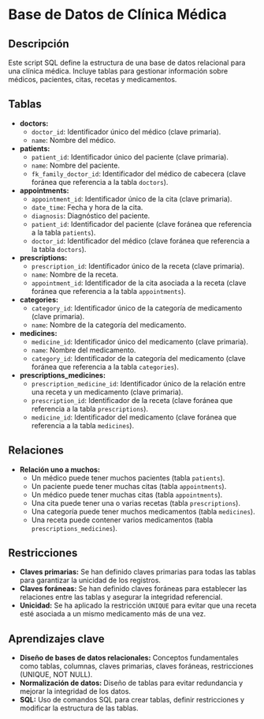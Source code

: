 # Base de Datos de Clínica Médica

## Descripción

Este script SQL define la estructura de una base de datos relacional para una clínica médica. Incluye tablas para gestionar información sobre médicos, pacientes, citas, recetas y medicamentos.

## Tablas

* **doctors:**
    * `doctor_id`: Identificador único del médico (clave primaria).
    * `name`: Nombre del médico.
* **patients:**
    * `patient_id`: Identificador único del paciente (clave primaria).
    * `name`: Nombre del paciente.
    * `fk_family_doctor_id`: Identificador del médico de cabecera (clave foránea que referencia a la tabla `doctors`).
* **appointments:**
    * `appointment_id`: Identificador único de la cita (clave primaria).
    * `date_time`: Fecha y hora de la cita.
    * `diagnosis`: Diagnóstico del paciente.
    * `patient_id`: Identificador del paciente (clave foránea que referencia a la tabla `patients`).
    * `doctor_id`: Identificador del médico (clave foránea que referencia a la tabla `doctors`).
* **prescriptions:**
    * `prescription_id`: Identificador único de la receta (clave primaria).
    * `name`: Nombre de la receta.
    * `appointment_id`: Identificador de la cita asociada a la receta (clave foránea que referencia a la tabla `appointments`).
* **categories:**
    * `category_id`: Identificador único de la categoría de medicamento (clave primaria).
    * `name`: Nombre de la categoría del medicamento.
* **medicines:**
    * `medicine_id`: Identificador único del medicamento (clave primaria).
    * `name`: Nombre del medicamento.
    * `category_id`: Identificador de la categoría del medicamento (clave foránea que referencia a la tabla `categories`).
* **prescriptions_medicines:**
    * `prescription_medicine_id`: Identificador único de la relación entre una receta y un medicamento (clave primaria).
    * `prescription_id`: Identificador de la receta (clave foránea que referencia a la tabla `prescriptions`).
    * `medicine_id`: Identificador del medicamento (clave foránea que referencia a la tabla `medicines`).

## Relaciones
* **Relación uno a muchos:**
    * Un médico puede tener muchos pacientes (tabla `patients`).
    * Un paciente puede tener muchas citas (tabla `appointments`).
    * Un médico puede tener muchas citas (tabla `appointments`).
    * Una cita puede tener una o varias recetas (tabla `prescriptions`).
    * Una categoría puede tener muchos medicamentos (tabla `medicines`).
    * Una receta puede contener varios medicamentos (tabla `prescriptions_medicines`).

## Restricciones
* **Claves primarias:** Se han definido claves primarias para todas las tablas para garantizar la unicidad de los registros.
* **Claves foráneas:** Se han definido claves foráneas para establecer las relaciones entre las tablas y asegurar la integridad referencial.
* **Unicidad:** Se ha aplicado la restricción `UNIQUE` para evitar que una receta esté asociada a un mismo medicamento más de una vez.

## Aprendizajes clave
* **Diseño de bases de datos relacionales:** Conceptos fundamentales como tablas, columnas, claves primarias, claves foráneas, restricciones (UNIQUE, NOT NULL).
* **Normalización de datos:** Diseño de tablas para evitar redundancia y mejorar la integridad de los datos.
* **SQL:** Uso de comandos SQL para crear tablas, definir restricciones y modificar la estructura de las tablas.
